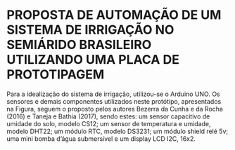# PROPOSTA DE AUTOMAÇÃO DE UM SISTEMA DE IRRIGAÇÃO NO SEMIÁRIDO BRASILEIRO UTILIZANDO UMA PLACA DE PROTOTIPAGEM #
Para a idealização do sistema de irrigação, utilizou-se o Arduino UNO.
Os sensores e demais componentes utilizados neste protótipo, apresentados na Figura, seguem o proposto pelos autores Bezerra da Cunha e da Rocha (2016) e Taneja e Bathia (2017), sendo estes: um sensor capacitivo de umidade do solo, modelo CS12; um sensor de temperatura e umidade, modelo DHT22; um módulo RTC, modelo DS3231; um módulo shield relé 5v; uma mini bomba d’água submersível e um display LCD I2C, 16x2.
